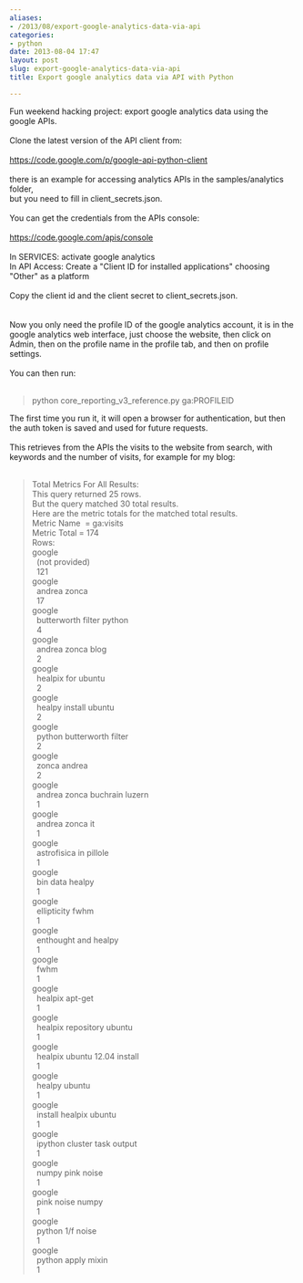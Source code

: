 ```yaml
---
aliases:
- /2013/08/export-google-analytics-data-via-api
categories:
- python
date: 2013-08-04 17:47
layout: post
slug: export-google-analytics-data-via-api
title: Export google analytics data via API with Python

---
```


<p>
 Fun weekend hacking project: export google analytics data using the google APIs.
 <br/>
 <br/>
 Clone the latest version of the API client from:
 <br/>
 <br/>
 <a href="https://code.google.com/p/google-api-python-client">
  https://code.google.com/p/google-api-python-client
 </a>
 <br/>
 <br/>
 there is an example for accessing analytics APIs in the samples/analytics folder,
 <br/>
 but you need to fill in client_secrets.json.
 <br/>
 <br/>
 You can get the credentials from the APIs console:
 <br/>
 <br/>
 <a href="https://code.google.com/apis/console">
  https://code.google.com/apis/console
 </a>
 <br/>
 <br/>
 In SERVICES: activate google analytics
 <br/>
 In API Access: Create a "Client ID for installed applications" choosing "Other" as a platform
 <br/>
 <br/>
 Copy the client id and the client secret to client_secrets.json.
 <br/>
 <br/>
 <a name="more">
 </a>
 <br/>
 Now you only need the profile ID of the google analytics account, it is in the google analytics web interface, just choose the website, then click on Admin, then on the profile name in the profile tab, and then on profile settings.
 <br/>
 <br/>
 You can then run:
 <br/>
 <br/>
</p>
<blockquote class="tr_bq">
 python core_reporting_v3_reference.py ga:PROFILEID
</blockquote>
The first time you run it, it will open a browser for authentication, but then the auth token is saved and used for future requests.
<br/>
<br/>
This retrieves from the APIs the visits to the website from search, with keywords and the number of visits, for example for my blog:
<br/>
<br/>
<blockquote class="tr_bq">
 Total Metrics For All Results:
 <br/>
 This query returned 25 rows.
 <br/>
 But the query matched 30 total results.
 <br/>
 Here are the metric totals for the matched total results.
 <br/>
 Metric Name  = ga:visits
 <br/>
 Metric Total = 174
 <br/>
 Rows:
 <br/>
 google
 <span class="Apple-tab-span" style="white-space: pre;">
 </span>
 (not provided)
 <span class="Apple-tab-span" style="white-space: pre;">
 </span>
 121
 <br/>
 google
 <span class="Apple-tab-span" style="white-space: pre;">
 </span>
 andrea zonca
 <span class="Apple-tab-span" style="white-space: pre;">
 </span>
 17
 <br/>
 google
 <span class="Apple-tab-span" style="white-space: pre;">
 </span>
 butterworth filter python
 <span class="Apple-tab-span" style="white-space: pre;">
 </span>
 4
 <br/>
 google
 <span class="Apple-tab-span" style="white-space: pre;">
 </span>
 andrea zonca blog
 <span class="Apple-tab-span" style="white-space: pre;">
 </span>
 2
 <br/>
 google
 <span class="Apple-tab-span" style="white-space: pre;">
 </span>
 healpix for ubuntu
 <span class="Apple-tab-span" style="white-space: pre;">
 </span>
 2
 <br/>
 google
 <span class="Apple-tab-span" style="white-space: pre;">
 </span>
 healpy install ubuntu
 <span class="Apple-tab-span" style="white-space: pre;">
 </span>
 2
 <br/>
 google
 <span class="Apple-tab-span" style="white-space: pre;">
 </span>
 python butterworth filter
 <span class="Apple-tab-span" style="white-space: pre;">
 </span>
 2
 <br/>
 google
 <span class="Apple-tab-span" style="white-space: pre;">
 </span>
 zonca andrea
 <span class="Apple-tab-span" style="white-space: pre;">
 </span>
 2
 <br/>
 google
 <span class="Apple-tab-span" style="white-space: pre;">
 </span>
 andrea zonca buchrain luzern
 <span class="Apple-tab-span" style="white-space: pre;">
 </span>
 1
 <br/>
 google
 <span class="Apple-tab-span" style="white-space: pre;">
 </span>
 andrea zonca it
 <span class="Apple-tab-span" style="white-space: pre;">
 </span>
 1
 <br/>
 google
 <span class="Apple-tab-span" style="white-space: pre;">
 </span>
 astrofisica in pillole
 <span class="Apple-tab-span" style="white-space: pre;">
 </span>
 1
 <br/>
 google
 <span class="Apple-tab-span" style="white-space: pre;">
 </span>
 bin data healpy
 <span class="Apple-tab-span" style="white-space: pre;">
 </span>
 1
 <br/>
 google
 <span class="Apple-tab-span" style="white-space: pre;">
 </span>
 ellipticity fwhm
 <span class="Apple-tab-span" style="white-space: pre;">
 </span>
 1
 <br/>
 google
 <span class="Apple-tab-span" style="white-space: pre;">
 </span>
 enthought and healpy
 <span class="Apple-tab-span" style="white-space: pre;">
 </span>
 1
 <br/>
 google
 <span class="Apple-tab-span" style="white-space: pre;">
 </span>
 fwhm
 <span class="Apple-tab-span" style="white-space: pre;">
 </span>
 1
 <br/>
 google
 <span class="Apple-tab-span" style="white-space: pre;">
 </span>
 healpix apt-get
 <span class="Apple-tab-span" style="white-space: pre;">
 </span>
 1
 <br/>
 google
 <span class="Apple-tab-span" style="white-space: pre;">
 </span>
 healpix repository ubuntu
 <span class="Apple-tab-span" style="white-space: pre;">
 </span>
 1
 <br/>
 google
 <span class="Apple-tab-span" style="white-space: pre;">
 </span>
 healpix ubuntu 12.04 install
 <span class="Apple-tab-span" style="white-space: pre;">
 </span>
 1
 <br/>
 google
 <span class="Apple-tab-span" style="white-space: pre;">
 </span>
 healpy ubuntu
 <span class="Apple-tab-span" style="white-space: pre;">
 </span>
 1
 <br/>
 google
 <span class="Apple-tab-span" style="white-space: pre;">
 </span>
 install healpix ubuntu
 <span class="Apple-tab-span" style="white-space: pre;">
 </span>
 1
 <br/>
 google
 <span class="Apple-tab-span" style="white-space: pre;">
 </span>
 ipython cluster task output
 <span class="Apple-tab-span" style="white-space: pre;">
 </span>
 1
 <br/>
 google
 <span class="Apple-tab-span" style="white-space: pre;">
 </span>
 numpy pink noise
 <span class="Apple-tab-span" style="white-space: pre;">
 </span>
 1
 <br/>
 google
 <span class="Apple-tab-span" style="white-space: pre;">
 </span>
 pink noise numpy
 <span class="Apple-tab-span" style="white-space: pre;">
 </span>
 1
 <br/>
 google
 <span class="Apple-tab-span" style="white-space: pre;">
 </span>
 python 1/f noise
 <span class="Apple-tab-span" style="white-space: pre;">
 </span>
 1
 <br/>
 google
 <span class="Apple-tab-span" style="white-space: pre;">
 </span>
 python apply mixin
 <span class="Apple-tab-span" style="white-space: pre;">
 </span>
 1
</blockquote>
<div>
 <br/>
</div>
